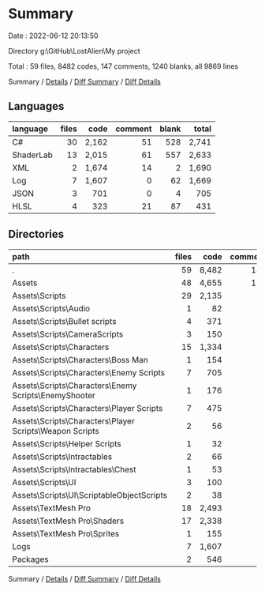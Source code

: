 # Summary

Date : 2022-06-12 20:13:50

Directory g:\GitHub\LostAlien\My project

Total : 59 files,  8482 codes, 147 comments, 1240 blanks, all 9869 lines

Summary / [Details](details.md) / [Diff Summary](diff.md) / [Diff Details](diff-details.md)

## Languages
| language | files | code | comment | blank | total |
| :--- | ---: | ---: | ---: | ---: | ---: |
| C# | 30 | 2,162 | 51 | 528 | 2,741 |
| ShaderLab | 13 | 2,015 | 61 | 557 | 2,633 |
| XML | 2 | 1,674 | 14 | 2 | 1,690 |
| Log | 7 | 1,607 | 0 | 62 | 1,669 |
| JSON | 3 | 701 | 0 | 4 | 705 |
| HLSL | 4 | 323 | 21 | 87 | 431 |

## Directories
| path | files | code | comment | blank | total |
| :--- | ---: | ---: | ---: | ---: | ---: |
| . | 59 | 8,482 | 147 | 1,240 | 9,869 |
| Assets | 48 | 4,655 | 133 | 1,174 | 5,962 |
| Assets\Scripts | 29 | 2,135 | 50 | 522 | 2,707 |
| Assets\Scripts\Audio | 1 | 82 | 0 | 25 | 107 |
| Assets\Scripts\Bullet scripts | 4 | 371 | 8 | 85 | 464 |
| Assets\Scripts\CameraScripts | 3 | 150 | 31 | 57 | 238 |
| Assets\Scripts\Characters | 15 | 1,334 | 10 | 291 | 1,635 |
| Assets\Scripts\Characters\Boss Man | 1 | 154 | 0 | 38 | 192 |
| Assets\Scripts\Characters\Enemy Scripts | 7 | 705 | 2 | 168 | 875 |
| Assets\Scripts\Characters\Enemy Scripts\EnemyShooter | 1 | 176 | 1 | 51 | 228 |
| Assets\Scripts\Characters\Player Scripts | 7 | 475 | 8 | 85 | 568 |
| Assets\Scripts\Characters\Player Scripts\Weapon Scripts | 2 | 56 | 0 | 7 | 63 |
| Assets\Scripts\Helper Scripts | 1 | 32 | 0 | 15 | 47 |
| Assets\Scripts\Intractables | 2 | 66 | 0 | 20 | 86 |
| Assets\Scripts\Intractables\Chest | 1 | 53 | 0 | 14 | 67 |
| Assets\Scripts\UI | 3 | 100 | 1 | 29 | 130 |
| Assets\Scripts\UI\ScriptableObjectScripts | 2 | 38 | 0 | 15 | 53 |
| Assets\TextMesh Pro | 18 | 2,493 | 82 | 646 | 3,221 |
| Assets\TextMesh Pro\Shaders | 17 | 2,338 | 82 | 644 | 3,064 |
| Assets\TextMesh Pro\Sprites | 1 | 155 | 0 | 2 | 157 |
| Logs | 7 | 1,607 | 0 | 62 | 1,669 |
| Packages | 2 | 546 | 0 | 2 | 548 |

Summary / [Details](details.md) / [Diff Summary](diff.md) / [Diff Details](diff-details.md)